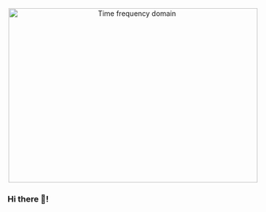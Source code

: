 <div id="header" align="center">
<img src="https://user-images.githubusercontent.com/78228205/195421771-82935899-7adc-48d8-8124-ee0cffb31f32.gif" 
        alt="Time frequency domain" 
        width="500" 
        height="350" 
        style="display: block; margin: 0 auto" />
</div>

### Hi there 👋!



<!--
**VM-137/VM-137** is a ✨ _special_ ✨ repository because its `README.md` (this file) appears on your GitHub profile.

Here are some ideas to get you started:

- 🔭 I’m currently working on ...
- 🌱 I’m currently learning ...
- 👯 I’m looking to collaborate on ...
- 🤔 I’m looking for help with ...
- 💬 Ask me about ...
- 📫 How to reach me: ...
- 😄 Pronouns: ...
- ⚡ Fun fact: ...
-->
